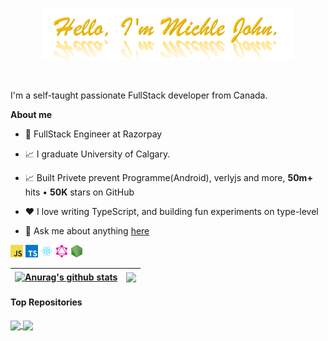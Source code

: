 <p align="center"><img width="80%" alt="Hello, I'm Michle John. I work as full-stack developer!" src="./assets/gh-readme-header.png" /></p>

<br />

I'm a self-taught passionate FullStack developer from Canada.

**About me**

- 💼 FullStack Engineer at Razorpay

- 📈 I graduate University of Calgary.
- 📈 Built Privete prevent Programme(Android), verlyjs and more, **50m+** hits • **50K** stars on GitHub

- ❤️ I love writing TypeScript, and building fun experiments on type-level

- 💬 Ask me about anything [here](https://github.com/michlejohnares/michlejohnares/issues)

<code><img height="20" alt="javascript" src="https://raw.githubusercontent.com/github/explore/80688e429a7d4ef2fca1e82350fe8e3517d3494d/topics/javascript/javascript.png"></code>
<code><img height="20" alt="typescript" src="https://raw.githubusercontent.com/github/explore/80688e429a7d4ef2fca1e82350fe8e3517d3494d/topics/typescript/typescript.png"></code>
<code><img height="20" alt="react" src="https://raw.githubusercontent.com/github/explore/80688e429a7d4ef2fca1e82350fe8e3517d3494d/topics/react/react.png"></code>
<code><img height="20" alt="graphql" src="https://raw.githubusercontent.com/github/explore/5c058a388828bb5fde0bcafd4bc867b5bb3f26f3/topics/graphql/graphql.png"></code>
<code><img height="20" alt="nodejs" src="https://raw.githubusercontent.com/github/explore/80688e429a7d4ef2fca1e82350fe8e3517d3494d/topics/nodejs/nodejs.png"></code>

| <a href="https://github.com/MichleJohnAres/github-readme-stats"><img align="center" src="https://github-readme-stats.vercel.app/api?username=MichleJohnAres&show_icons=true&include_all_commits=true&theme=buefy&hide_border=true" alt="Anurag's github stats" /></a> | <a href="https://github.com/MichleJohnAres/github-readme-stats"><img align="center" src="https://github-readme-stats.vercel.app/api/top-langs/?username=MichleJohnAres&layout=compact&theme=buefy&hide_border=true" /></a> |
| --------------------------------------------------------------------------------------------------------------------------------------------------------------------------------------------------------------------------------------------------------------------- | -------------------------------------------------------------------------------------------------------------------------------------------------------------------------------------------------------------------------- |

#### Top Repositories

<a href="https://github.com/MichleJohnAres/github-readme-stats">
  <img align="center" src="https://github-readme-stats.vercel.app/api/pin/?username=MichleJohnAres&repo=github-readme-stats&theme=buefy" />
</a>
<a href="https://github.com/MichleJohnAres/MichleJohnAres.github.io">
  <img align="center" src="https://github-readme-stats.vercel.app/api/pin/?username=MichleJohnAres&repo=MichleJohnAres.github.io&theme=buefy" />
</a>

<br />
<br />
